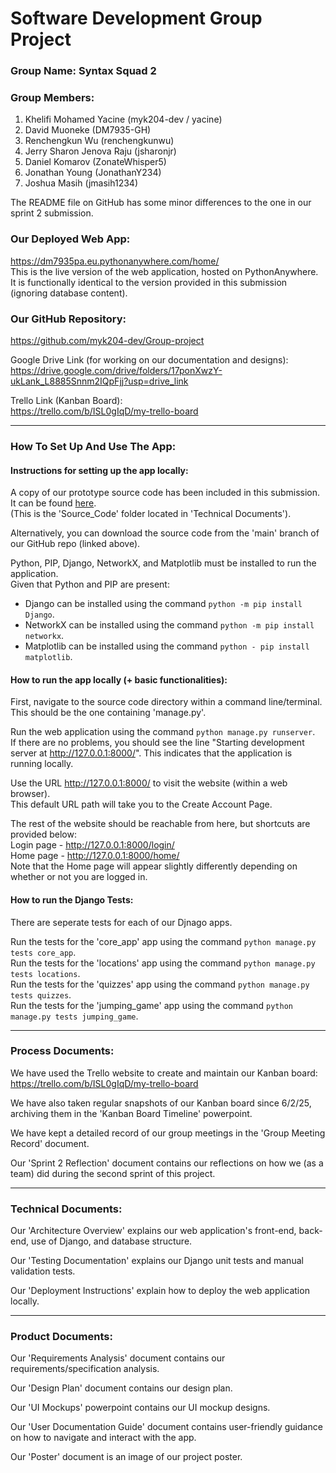 # Software Development Group Project

### Group Name: Syntax Squad 2

### Group Members:
1) Khelifi Mohamed Yacine (myk204-dev / yacine)
2) David Muoneke (DM7935-GH)
3) Renchengkun Wu (renchengkunwu)
4) Jerry Sharon Jenova Raju (jsharonjr)
5) Daniel Komarov (ZonateWhisper5)
6) Jonathan Young (JonathanY234)
7) Joshua Masih (jmasih1234)

The README file on GitHub has some minor differences to the one in our sprint 2 submission.  

### Our Deployed Web App:
https://dm7935pa.eu.pythonanywhere.com/home/  
This is the live version of the web application, hosted on PythonAnywhere.  
It is functionally identical to the version provided in this submission (ignoring database content).  

### Our GitHub Repository:
https://github.com/myk204-dev/Group-project

Google Drive Link (for working on our documentation and designs):  
https://drive.google.com/drive/folders/17ponXwzY-ukLank_L8885Snnm2IQpFjj?usp=drive_link

Trello Link (Kanban Board):  
https://trello.com/b/ISL0gIqD/my-trello-board


---

### How To Set Up And Use The App:
#### **Instructions for setting up the app locally:**  
A copy of our prototype source code has been included in this submission.
It can be found [here](./Technical%20Documents/Link%20To%20GitHub%20Repository.txt).  
(This is the 'Source_Code' folder located in 'Technical Documents').

Alternatively, you can download the source code from the 'main' branch of our GitHub repo (linked above).

Python, PIP, Django, NetworkX, and Matplotlib must be installed to run the application.  
Given that Python and PIP are present:
- Django can be installed using the command `python -m pip install Django`.  
- NetworkX can be installed using the command `python -m pip install networkx`.  
- Matplotlib can be installed using the command `python - pip install matplotlib`.  

#### **How to run the app locally (+ basic functionalities):**  
First, navigate to the source code directory within a command line/terminal. This should be the one containing 'manage.py'.  

Run the web application using the command `python manage.py runserver`.  
If there are no problems, you should see the line "Starting development server at http://127.0.0.1:8000/".
This indicates that the application is running locally.  

Use the URL http://127.0.0.1:8000/ to visit the website (within a web browser).  
This default URL path will take you to the Create Account Page.  

The rest of the website should be reachable from here, but shortcuts are provided below:  
Login page - http://127.0.0.1:8000/login/  
Home page - http://127.0.0.1:8000/home/    
Note that the Home page will appear slightly differently depending on whether or not you are logged in.  

#### **How to run the Django Tests:**  
There are seperate tests for each of our Djnago apps.  

Run the tests for the 'core_app' app using the command `python manage.py tests core_app`.  
Run the tests for the 'locations' app using the command `python manage.py tests locations`.  
Run the tests for the 'quizzes' app using the command `python manage.py tests quizzes`.  
Run the tests for the 'jumping_game' app using the command `python manage.py tests jumping_game`.  

---

### Process Documents:
We have used the Trello website to create and maintain our Kanban board:  
https://trello.com/b/ISL0gIqD/my-trello-board

We have also taken regular snapshots of our Kanban board since 6/2/25, archiving them in the 'Kanban Board Timeline' powerpoint.  

We have kept a detailed record of our group meetings in the 'Group Meeting Record' document.  

Our 'Sprint 2 Reflection' document contains our reflections on how we (as a team) did during the second sprint of this project.  

---

### Technical Documents:
Our 'Architecture Overview' explains our web application's front-end, back-end, use of Django, and database structure.  

Our 'Testing Documentation' explains our Django unit tests and manual validation tests.  

Our 'Deployment Instructions' explain how to deploy the web application locally.  

---

### Product Documents:
Our 'Requirements Analysis' document contains our requirements/specification analysis.  

Our 'Design Plan' document contains our design plan.  

Our 'UI Mockups' powerpoint contains our UI mockup designs.  

Our 'User Documentation Guide' document contains user-friendly guidance on how to navigate and interact with the app.  

Our 'Poster' document is an image of our project poster.  
